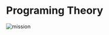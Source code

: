 # Programing Theory
 
![mission](https://user-images.githubusercontent.com/40847844/172507040-a3324ebd-79be-4b84-a85b-9dacb94bb2f2.jpg)
